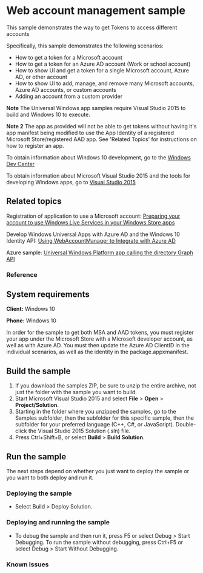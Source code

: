<!---
  category: IdentitySecurityAndEncryption
  samplefwlink: http://go.microsoft.com/fwlink/p/?LinkId=620621
--->

# Web account management sample

This sample demonstrates the way to get Tokens to access different accounts 

Specifically, this sample demonstrates the following scenarios:

-   How to get a token for a Microsoft account
-   How to get a token for an Azure AD account (Work or school account)
-   How to show UI and get a token for a single Microsoft account, Azure AD, or other account
-   How to show UI to add, manage, and remove many Microsoft accounts, Azure AD accounts, or custom accounts
-   Adding an account from a custom provider

**Note** The Universal Windows app samples require Visual Studio 2015 to build and Windows 10 to execute.

**Note 2** The app as provided will not be able to get tokens without having it's app manifest being modified to use the App Identity of a registered Microsoft Store/registered AAD app. See 'Related Topics' for instructions on how to register an app.
 
To obtain information about Windows 10 development, go to the [Windows Dev Center](https://dev.windows.com)

To obtain information about Microsoft Visual Studio 2015 and the tools for developing Windows apps, go to [Visual Studio 2015](http://go.microsoft.com/fwlink/?LinkID=532422)

## Related topics

Registration of application to use a Microsoft account:
[Preparing your account to use Windows Live Services in your Windows Store apps](https://msdn.microsoft.com/en-us/library/windows/apps/xaml/hh770854.aspx)

Develop Windows Universal Apps with Azure AD and the Windows 10 Identity API:
[Using WebAccountManager to Integrate with Azure AD](http://blogs.technet.com/b/ad/archive/2015/08/03/develop-windows-universal-apps-with-azure-ad-and-the-windows-10-identity-api.aspx)

Azure sample:
[Universal Windows Platform app calling the directory Graph API](https://github.com/Azure-Samples/active-directory-dotnet-native-uwp-wam/tree/master/NativeClient-UWP-WAM/)

### Reference

## System requirements

**Client:** Windows 10

**Phone:** Windows 10

In order for the sample to get both MSA and AAD tokens, you must register your app under the Microsoft Store with a Microsoft developer account, as well as with Azure AD.
You must then update the Azure AD ClientID in the individual scenarios, as well as the identity in the package.appxmanifest.

## Build the sample

1. If you download the samples ZIP, be sure to unzip the entire archive, not just the folder with the sample you want to build. 
2. Start Microsoft Visual Studio 2015 and select **File** \> **Open** \> **Project/Solution**.
3. Starting in the folder where you unzipped the samples, go to the Samples subfolder, then the subfolder for this specific sample, then the subfolder for your preferred language (C++, C#, or JavaScript). Double-click the Visual Studio 2015 Solution (.sln) file.
4. Press Ctrl+Shift+B, or select **Build** \> **Build Solution**.

## Run the sample

The next steps depend on whether you just want to deploy the sample or you want to both deploy and run it.

### Deploying the sample

- Select Build > Deploy Solution. 

### Deploying and running the sample

- To debug the sample and then run it, press F5 or select Debug >  Start Debugging. To run the sample without debugging, press Ctrl+F5 or select Debug > Start Without Debugging. 

### Known Issues


